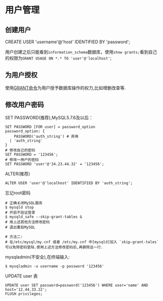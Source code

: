 用户管理
========
## 创建用户

  CREATE USER 'username'@'host' IDENTIFIED BY 'password';
  
用户创建之后只能看到`information_schema`数据库，使用`show grants;`看到自己的权限为`GRANT USAGE ON *.* TO 'user'@'localhost'`;

## 为用户授权
使用[GRANT命令](http://www.cnblogs.com/hcbin/archive/2010/04/23/1718379.html)为用户授予数据库操作的权力,比如增删改查等.

## 修改用户密码
SET PASSWORD(推荐),MySQL5.7.6及以后：

    SET PASSWORD [FOR user] = password_option
    password_option: {
        PASSWORD('auth_string') # 弃用
      | 'auth_string'
    }
    # 修改自己的密码
    SET PASSWORD = '123456';
    # 修改一用户的密码
    SET PASSWORD 'user'@'34.23.44.32' = '123456';
    
ALTER(推荐)

    ALTER USER 'user'@'localhost' IDENTIFIED BY 'auth_string';
    
忘记root密码

    # 正确关闭MySQL服务
    $ mysqld stop 
    # 开启不验证登录
    $ mysqld_safe --skip-grant-tables &
    # 用上述其他方法修改密码
    # 退出重启MySQL
    
    # 方法二:
    # 在/etc/mysql/my.cnf 或者 /etc/my.cnf 中[mysqld]加入 `skip-grant-tales` 可以免除密码登陆.使用上述方法修改密码后,再删除这一行.
    
mysqladmin(不安全),在终端输入:

    $ mysqladmin -u username -p password '123456'
    
UPDATE user 表

    UPDATE user SET password=password('123456') WHERE user='name' AND host='12.44.33.22';
    FLUSH privileges;
